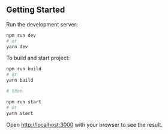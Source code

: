 ## Getting Started

Run the development server:

```bash
npm run dev
# or
yarn dev
```


To build and start project: 

```bash
npm run build 
# or 
yarn build

# then

npm run start 
# or
yarn start
```

Open [http://localhost:3000](http://localhost:3000) with your browser to see the result.